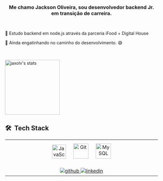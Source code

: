 ### <div align="center"> Me chamo Jackson Oliveira, sou desenvolvedor backend Jr. em transição de carreira.</div>  

<br/> 

🔭 Estudo backend em node.js através da parceria iFood + Digital House

🌱 Ainda engatinhando no caminho do desenvolvimento. 😅

<br><br>
<img height="180em" src="https://github-readme-stats.vercel.app/api?username=jaxolv&show_icons=true&theme=vision-friendly-dark" alt="jaxolv's stats"/>
<br/>  


## 🛠 &nbsp;Tech Stack
<div align="center">
<table><tr><td valign="center" width="33%">

<div align="center">
<img style="margin: 10px" src="https://profilinator.rishav.dev/skills-assets/javascript-original.svg" alt="JavaScript" height="46,6" />
<img style="margin: 10px" src="https://profilinator.rishav.dev/skills-assets/git-scm-icon.svg" alt="Git" height="50" />
<img style="margin: 10px" src="https://profilinator.rishav.dev/skills-assets/mysql-original-wordmark.svg" alt="MySQL" height="50" />
</div>

<br/>  
<div align="center">
<a href="https://github.com/jaxolv" target="_blank">
<img src=https://img.shields.io/badge/github-%2324292e.svg?&style=for-the-badge&logo=github&logoColor=white alt=github style="margin-bottom: 2px;" />
</a>
<a href="https://linkedin.com/in/jaxolv" target="_blank">
<img src=https://img.shields.io/badge/linkedin-%231E77B5.svg?&style=for-the-badge&logo=linkedin&logoColor=white alt=linkedin style="margin-bottom: 2px;" />
</a>  
</div>  


<!--
**jaxolv/jaxolv** is a ✨ _special_ ✨ repository because its `README.md` (this file) appears on your GitHub profile.

Here are some ideas to get you started:

- 🔭 I’m currently working on ...
- 🌱 I’m currently learning ...
- 👯 I’m looking to collaborate on ...
- 🤔 I’m looking for help with ...
- 💬 Ask me about ...
- 📫 How to reach me: ...
- 😄 Pronouns: ...
- ⚡ Fun fact: ...
-->
